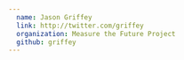 ```yaml
---
  name: Jason Griffey
  link: http://twitter.com/griffey
  organization: Measure the Future Project
  github: griffey
---
```

